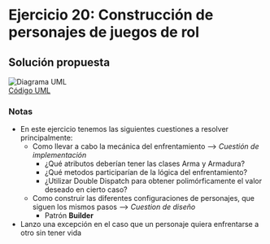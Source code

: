 # Ejercicio 20: Construcción de personajes de juegos de rol
## Solución propuesta
![Diagrama UML](./diag_uml.png)<br>
[Código UML](./source.uml)
### Notas
- En este ejercicio tenemos las siguientes cuestiones a resolver principalmente:
  - Como llevar a cabo la mecánica del enfrentamiento ⟶ _Cuestión de implementación_
    - ¿Qué atributos deberían tener las clases Arma y Armadura?
    - ¿Qué metodos participarían de la lógica del enfrentamiento?
    - ¿Utilizar Double Dispatch para obtener polimórficamente el valor deseado en cierto caso?
  - Como construir las diferentes configuraciones de personajes, que siguen los mismos pasos ⟶ _Cuestion de diseño_
    - Patrón **Builder**
- Lanzo una excepción en el caso que un personaje quiera enfrentarse a otro sin tener vida
